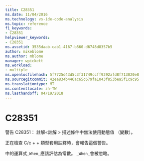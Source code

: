 ```yaml
---
title: C28351
ms.date: 11/04/2016
ms.technology: vs-ide-code-analysis
ms.topic: reference
f1_keywords:
- C28351
helpviewer_keywords:
- C28351
ms.assetid: 3535daab-cab1-4167-b860-d6748d8357b5
author: mikeblome
ms.author: mblome
manager: wpickett
ms.workload:
- multiple
ms.openlocfilehash: 5f7725d43d5c3f31749ccff9292afd8f713020e8
ms.sourcegitcommit: 42ea834b446ac65c679fa1043f853bea5f1c9c95
ms.translationtype: MT
ms.contentlocale: zh-TW
ms.lasthandoff: 04/19/2018
---
```

# <a name="c28351"></a>C28351
警告 C28351： 註解\<註解 > 描述條件中無法使用動態值 （變數）。

 正在檢查 C/c + + 類型套用註釋時，會報告這個警告。

 中的運算式`_When_`應該評估為常數。 `_When_`會被忽略。